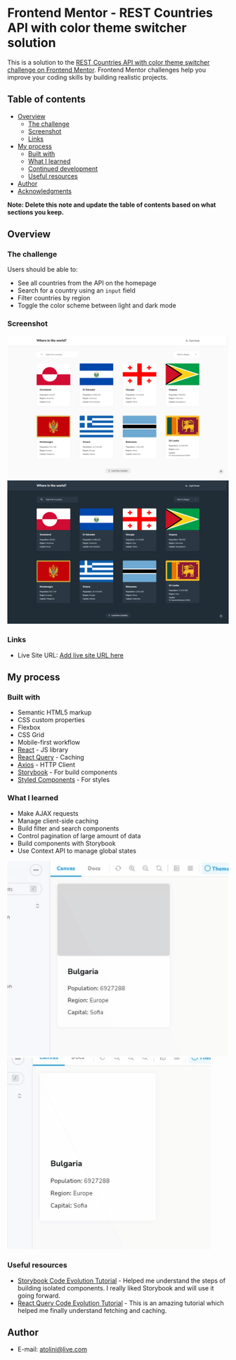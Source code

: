 # Frontend Mentor - REST Countries API with color theme switcher solution

This is a solution to the [REST Countries API with color theme switcher challenge on Frontend Mentor](https://www.frontendmentor.io/challenges/rest-countries-api-with-color-theme-switcher-5cacc469fec04111f7b848ca). Frontend Mentor challenges help you improve your coding skills by building realistic projects. 

## Table of contents

- [Overview](#overview)
  - [The challenge](#the-challenge)
  - [Screenshot](#screenshot)
  - [Links](#links)
- [My process](#my-process)
  - [Built with](#built-with)
  - [What I learned](#what-i-learned)
  - [Continued development](#continued-development)
  - [Useful resources](#useful-resources)
- [Author](#author)
- [Acknowledgments](#acknowledgments)

**Note: Delete this note and update the table of contents based on what sections you keep.**

## Overview

### The challenge

Users should be able to:

- See all countries from the API on the homepage
- Search for a country using an `input` field
- Filter countries by region
- Toggle the color scheme between light and dark mode 

### Screenshot

![](./screenshot1.png)
![](./screenshot2.png)

### Links

- Live Site URL: [Add live site URL here](https://rest-coutries-api.web.app/)

## My process

### Built with

- Semantic HTML5 markup
- CSS custom properties
- Flexbox
- CSS Grid
- Mobile-first workflow
- [React](https://reactjs.org/) - JS library
- [React Query](https://tanstack.com/query/v4/?from=reactQueryV3&original=https://react-query-v3.tanstack.com/) - Caching
- [Axios](https://axios-http.com/ptbr/docs/intro) - HTTP Client
- [Storybook](https://storybook.js.org/) - For build components
- [Styled Components](https://styled-components.com/) - For styles

### What I learned

- Make AJAX requests
- Manage client-side caching
- Build filter and search components
- Control pagination of large amount of data
- Build components with Storybook
- Use Context API to manage global states

![](./storybook1.gif)
![](./storybook2.gif)

### Useful resources

- [Storybook Code Evolution Tutorial](https://www.youtube.com/playlist?list=PLC3y8-rFHvwhC-j3x3t9la8-GQJGViDQk) - Helped me understand the steps of building isolated components. I really liked Storybook and will use it going forward.
- [React Query Code Evolution Tutorial](https://www.youtube.com/playlist?list=PLC3y8-rFHvwjTELCrPrcZlo6blLBUspd2) - This is an amazing tutorial which helped me finally understand fetching and caching. 

## Author

- E-mail: <atolini@live.com>

